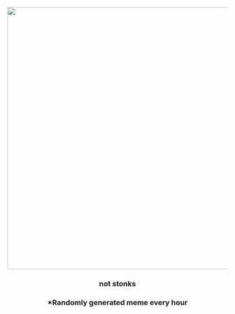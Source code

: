 <p align="center">
        <img src="https://i.redd.it/pq77imm0xb491.jpg" width="600" height="600">
        </p>
        <h3 align="center">not stonks</h3>
        <h3 align="center">*Randomly generated meme every hour</h3>
    